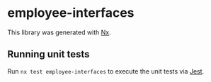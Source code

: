 # employee-interfaces

This library was generated with [Nx](https://nx.dev).

## Running unit tests

Run `nx test employee-interfaces` to execute the unit tests via [Jest](https://jestjs.io).

